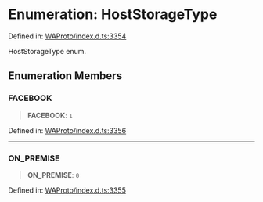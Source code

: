 # Enumeration: HostStorageType

Defined in: [WAProto/index.d.ts:3354](https://github.com/Fokusdotid/bail/blob/fcd0cec6f26de1fb545eb2e03fa5c63fbad99d3d/WAProto/index.d.ts#L3354)

HostStorageType enum.

## Enumeration Members

### FACEBOOK

> **FACEBOOK**: `1`

Defined in: [WAProto/index.d.ts:3356](https://github.com/Fokusdotid/bail/blob/fcd0cec6f26de1fb545eb2e03fa5c63fbad99d3d/WAProto/index.d.ts#L3356)

***

### ON\_PREMISE

> **ON\_PREMISE**: `0`

Defined in: [WAProto/index.d.ts:3355](https://github.com/Fokusdotid/bail/blob/fcd0cec6f26de1fb545eb2e03fa5c63fbad99d3d/WAProto/index.d.ts#L3355)
